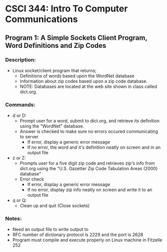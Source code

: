 # CSCI 344: Intro To Computer Communications
## Program 1: A Simple Sockets Client Program, Word Definitions and Zip Codes 
### Description:
* Linux socket/client program that returns;
    * Definitions of words based upon the WordNet database 
    * Information about zip codes based upon a zip code database. 
    * NOTE: Databases are located at the web site shown in class called dict.org.

### Commands:
- d or D: 
    - Prompt user for a word, submit to dict.org, and retrieve its definition using the "WordNet" database. 
    - Answer is checked to make sure no errors occured communicating to server
        - If error, display a generic error message
        - If no error, the word and it's definition neatly on screen and in an output file
- z or Z:
    - Prompts user for a five digit zip code and retrieves zip's info from dict.org using the "U.S. Gazetter Zip Code Tabulation Areas (2000) database"
    - Error check
        - If error, display a generic error message
        - If no error, display zip info neatly on screen and write it to an output file
- q or Q:
    - Clean up and quit (Close sockets)

### Notes:
- Need an output file to write output to
- RFC number of dictionary protocol is 2229 and the port is 2628
- Program must compile and execute properly on Linux machine in Fitzelle 252 


